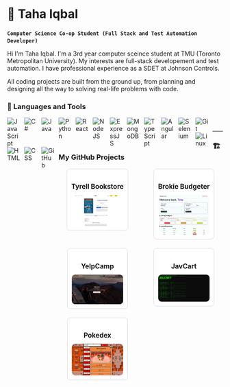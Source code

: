 # 🥑 Taha Iqbal

**`Computer Science Co-op Student (Full Stack and Test Automation Developer)`**

Hi I'm Taha Iqbal. I'm a 3rd year computer sceince student at TMU (Toronto Metropolitan University). My interests are full-stack developement and test automation. I have professional experience as a SDET at Johnson Controls. 

All coding projects are built from the ground up, from planning and designing all the way to solving real-life problems with code. 




### 🧰 Languages and Tools

<img align="left" alt="JavaScript" width="30px" style="padding-right:10px;" src="https://cdn.jsdelivr.net/gh/devicons/devicon@latest/icons/javascript/javascript-original.svg" />
<img align="left" alt="C#" width="30px" style="padding-right:10px;" src="https://cdn.jsdelivr.net/gh/devicons/devicon@latest/icons/csharp/csharp-original.svg" />
<img align="left" alt="Java" width="30px" style="padding-right:10px;" src="https://cdn.jsdelivr.net/gh/devicons/devicon@latest/icons/java/java-original-wordmark.svg" />
<img align="left" alt="Python" width="30px" style="padding-right:10px;" src="https://cdn.jsdelivr.net/gh/devicons/devicon/icons/python/python-plain.svg" />
<img align="left" alt="React" width="30px" style="padding-right:10px;" src="https://cdn.jsdelivr.net/gh/devicons/devicon/icons/react/react-original.svg" />
<img align="left" alt="NodeJS" width="30px" style="padding-right:10px;" src="https://cdn.jsdelivr.net/gh/devicons/devicon/icons/nodejs/nodejs-original.svg" />
<img align="left" alt="ExpressJS" width="30px" style="padding-right:10px;" src="https://cdn.jsdelivr.net/gh/devicons/devicon@latest/icons/express/express-original.svg" />
<img align="left" alt="MongoDB" width="30px" style="padding-right:10px;" src="https://cdn.jsdelivr.net/gh/devicons/devicon@latest/icons/mongodb/mongodb-original.svg" />
<img align="left" alt="TypeScript" width="30px" style="padding-right:10px;" src="https://cdn.jsdelivr.net/gh/devicons/devicon/icons/typescript/typescript-plain.svg" />
<img align="left" alt="Angular" width="30px" style="padding-right:10px;" src="https://cdn.jsdelivr.net/gh/devicons/devicon/icons/angularjs/angularjs-plain.svg" />
<img align="left" alt="Selenium" width="30px" style="padding-right:10px;" src="https://cdn.jsdelivr.net/gh/devicons/devicon@latest/icons/selenium/selenium-original.svg" />
<img align="left" alt="Git" width="30px" style="padding-right:10px;" src="https://cdn.jsdelivr.net/gh/devicons/devicon/icons/git/git-original.svg" />
<img align="left" alt="Linux" width="30px" style="padding-right:10px;" src="https://cdn.jsdelivr.net/gh/devicons/devicon/icons/linux/linux-original.svg" />
<img align="left" alt="HTML" width="30px" style="padding-right:10px;" src="https://cdn.jsdelivr.net/gh/devicons/devicon/icons/html5/html5-plain.svg" />
<img align="left" alt="CSS" width="30px" style="padding-right:10px;" src="https://cdn.jsdelivr.net/gh/devicons/devicon/icons/css3/css3-plain.svg" />
<img align="left" alt="GitHub" width="30px" style="padding-right:10px;" src="https://cdn.jsdelivr.net/gh/devicons/devicon/icons/github/github-original.svg" />

<br />
<hr />




### 🏗️ My GitHub Projects

<div style="display: grid; grid-template-columns: repeat(auto-fit, minmax(150px, 1fr)); gap: 20px; justify-items: center; align-items: start;">

  <!-- Card 1 -->
  <div style="text-align: center; border: 1px solid #ddd; border-radius: 8px; padding: 10px; background: #fff;">
    <h3 style="font-size: 1.1em; margin-bottom: 10px;">Tyrell Bookstore</h3>
    <a href="https://github.com/tinyHiker/tyrell_book_store">
      <img src="./Tyrell.png" alt="Tyrell Bookstore" title="Tyrell Bookstore" width="120"
           style="border-radius: 8px; display: block; margin: 0 auto;" />
    </a>
  </div>

  <!-- Card 2 -->
  <div style="text-align: center; border: 1px solid #ddd; border-radius: 8px; padding: 10px; background: #fff;">
    <h3 style="font-size: 1.1em; margin-bottom: 10px;">Brokie Budgeter</h3>
    <a href="https://github.com/tinyHiker/brokie_budgeter">
      <img src="./Budgeter.png" alt="Brokie Budgeter" title="Brokie Budgeter" width="120"
           style="border-radius: 8px; display: block; margin: 0 auto;" />
    </a>
  </div>

  <!-- Card 3 -->
  <div style="text-align: center; border: 1px solid #ddd; border-radius: 8px; padding: 10px; background: #fff;">
    <h3 style="font-size: 1.1em; margin-bottom: 10px;">YelpCamp</h3>
    <a href="https://github.com/tinyHiker/YelpCamp">
      <img src="./YelpCamp.png" alt="YelpCamp" title="YelpCamp" width="120"
           style="border-radius: 8px; display: block; margin: 0 auto;" />
    </a>
  </div>

  <!-- Card 4 -->
  <div style="text-align: center; border: 1px solid #ddd; border-radius: 8px; padding: 10px; background: #fff;">
    <h3 style="font-size: 1.1em; margin-bottom: 10px;">JavCart</h3>
    <a href="https://github.com/tinyHiker/jav_cart">
      <img src="./JavCart.png" alt="JavCart" title="JavCart" width="120"
           style="border-radius: 8px; display: block; margin: 0 auto;" />
    </a>
  </div>

  <!-- Card 5 -->
  <div style="text-align: center; border: 1px solid #ddd; border-radius: 8px; padding: 10px; background: #fff;">
    <h3 style="font-size: 1.1em; margin-bottom: 10px;">Pokedex</h3>
    <a href="https://github.com/tinyHiker/pokedex">
      <img src="./Pokedex.png" alt="Pokedex" title="Pokedex" width="120"
           style="border-radius: 8px; display: block; margin: 0 auto;" />
    </a>
  </div>

</div>
